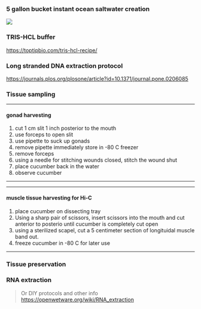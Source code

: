 ### 5 gallon bucket instant ocean saltwater creation

![](https://i.imgur.com/xYhuHP5.jpg)

### TRIS-HCL buffer
https://toptipbio.com/tris-hcl-recipe/

### Long stranded DNA extraction protocol
https://journals.plos.org/plosone/article?id=10.1371/journal.pone.0206085

### Tissue sampling
***
#### gonad harvesting
1. cut 1 cm slit 1 inch posterior to the mouth
2. use forceps to open slit
3. use pipette to suck up gonads
4. remove pipette immediately store in -80 C freezer
5. remove forceps 
6. using a needle for stitching wounds closed, stitch the wound shut
7. place cucumber back in the water 
8. observe cucumber
***

***
#### muscle tissue harvesting for Hi-C
1. place cucumber on dissecting tray
2. Using  a sharp pair of scissors, insert scissors into the mouth and cut anterior to posterio until cucumber is completely cut open
3. using a sterilized scapel, cut a 5 centimeter section of longituidal muscle band out. 
4. freeze cucumber in -80 C for later use
***

### Tissue preservation

### RNA extraction
> Or DIY protocols and other info
> https://openwetware.org/wiki/RNA_extraction

